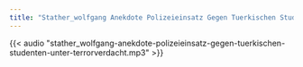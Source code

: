```yaml
---
title: "Stather_wolfgang Anekdote Polizeieinsatz Gegen Tuerkischen Studenten Unter Terrorverdacht"
---
```


{{< audio "stather_wolfgang-anekdote-polizeieinsatz-gegen-tuerkischen-studenten-unter-terrorverdacht.mp3" >}}
